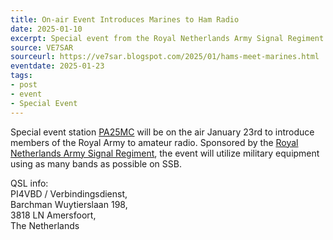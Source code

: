 ```yaml
---
title: On-air Event Introduces Marines to Ham Radio
date: 2025-01-10
excerpt: Special event from the Royal Netherlands Army Signal Regiment.
source: VE7SAR
sourceurl: https://ve7sar.blogspot.com/2025/01/hams-meet-marines.html
eventdate: 2025-01-23 
tags:
- post
- event
- Special Event
---
```

Special event station [PA25MC](https://ve7sar.blogspot.com/2025/01/hams-meet-marines.html) will be on the air January 23rd to introduce members of the Royal Army to amateur radio. Sponsored by the [Royal Netherlands Army Signal Regiment](https://www.instagram.com/signalregiment_pi4vbd/), the event will utilize military equipment using as many bands as possible on SSB.

QSL info:   
PI4VBD / Verbindingsdienst,   
Barchman Wuytierslaan 198,  
3818 LN Amersfoort,   
The Netherlands